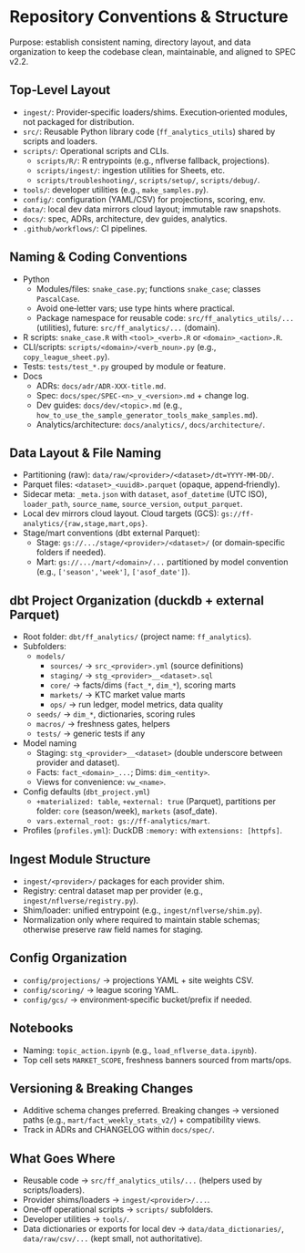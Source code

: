 # Repository Conventions & Structure

Purpose: establish consistent naming, directory layout, and data organization to keep the codebase clean, maintainable, and aligned to SPEC v2.2.

## Top‑Level Layout

- `ingest/`: Provider‑specific loaders/shims. Execution‑oriented modules, not packaged for distribution.
- `src/`: Reusable Python library code (`ff_analytics_utils`) shared by scripts and loaders.
- `scripts/`: Operational scripts and CLIs.
  - `scripts/R/`: R entrypoints (e.g., nflverse fallback, projections).
  - `scripts/ingest/`: ingestion utilities for Sheets, etc.
  - `scripts/troubleshooting/`, `scripts/setup/`, `scripts/debug/`.
- `tools/`: developer utilities (e.g., `make_samples.py`).
- `config/`: configuration (YAML/CSV) for projections, scoring, env.
- `data/`: local dev data mirrors cloud layout; immutable raw snapshots.
- `docs/`: spec, ADRs, architecture, dev guides, analytics.
- `.github/workflows/`: CI pipelines.

## Naming & Coding Conventions

- Python
  - Modules/files: `snake_case.py`; functions `snake_case`; classes `PascalCase`.
  - Avoid one‑letter vars; use type hints where practical.
  - Package namespace for reusable code: `src/ff_analytics_utils/...` (utilities), future: `src/ff_analytics/...` (domain).
- R scripts: `snake_case.R` with `<tool>_<verb>.R` or `<domain>_<action>.R`.
- CLI/scripts: `scripts/<domain>/<verb_noun>.py` (e.g., `copy_league_sheet.py`).
- Tests: `tests/test_*.py` grouped by module or feature.
- Docs
  - ADRs: `docs/adr/ADR-XXX-title.md`.
  - Spec: `docs/spec/SPEC-<n>_v_<version>.md` + change log.
  - Dev guides: `docs/dev/<topic>.md` (e.g., `how_to_use_the_sample_generator_tools_make_samples.md`).
  - Analytics/architecture: `docs/analytics/`, `docs/architecture/`.

## Data Layout & File Naming

- Partitioning (raw): `data/raw/<provider>/<dataset>/dt=YYYY-MM-DD/`.
- Parquet files: `<dataset>_<uuid8>.parquet` (opaque, append‑friendly).
- Sidecar meta: `_meta.json` with `dataset`, `asof_datetime` (UTC ISO), `loader_path`, `source_name`, `source_version`, `output_parquet`.
- Local dev mirrors cloud layout. Cloud targets (GCS): `gs://ff-analytics/{raw,stage,mart,ops}`.
- Stage/mart conventions (dbt external Parquet):
  - Stage: `gs://.../stage/<provider>/<dataset>/` (or domain‑specific folders if needed).
  - Mart: `gs://.../mart/<domain>/...` partitioned by model convention (e.g., `['season','week']`, `['asof_date']`).

## dbt Project Organization (duckdb + external Parquet)

- Root folder: `dbt/ff_analytics/` (project name: `ff_analytics`).
- Subfolders:
  - `models/`
    - `sources/` → `src_<provider>.yml` (source definitions)
    - `staging/` → `stg_<provider>__<dataset>.sql`
    - `core/` → facts/dims (`fact_*`, `dim_*`), scoring marts
    - `markets/` → KTC market value marts
    - `ops/` → run ledger, model metrics, data quality
  - `seeds/` → `dim_*`, dictionaries, scoring rules
  - `macros/` → freshness gates, helpers
  - `tests/` → generic tests if any
- Model naming
  - Staging: `stg_<provider>__<dataset>` (double underscore between provider and dataset).
  - Facts: `fact_<domain>_...`; Dims: `dim_<entity>`.
  - Views for convenience: `vw_<name>`.
- Config defaults (`dbt_project.yml`)
  - `+materialized: table`, `+external: true` (Parquet), partitions per folder: `core` (season/week), `markets` (asof_date).
  - `vars.external_root: gs://ff-analytics/mart`.
- Profiles (`profiles.yml`): DuckDB `:memory:` with `extensions: [httpfs]`.

## Ingest Module Structure

- `ingest/<provider>/` packages for each provider shim.
- Registry: central dataset map per provider (e.g., `ingest/nflverse/registry.py`).
- Shim/loader: unified entrypoint (e.g., `ingest/nflverse/shim.py`).
- Normalization only where required to maintain stable schemas; otherwise preserve raw field names for staging.

## Config Organization

- `config/projections/` → projections YAML + site weights CSV.
- `config/scoring/` → league scoring YAML.
- `config/gcs/` → environment‑specific bucket/prefix if needed.

## Notebooks

- Naming: `topic_action.ipynb` (e.g., `load_nflverse_data.ipynb`).
- Top cell sets `MARKET_SCOPE`, freshness banners sourced from marts/ops.

## Versioning & Breaking Changes

- Additive schema changes preferred. Breaking changes → versioned paths (e.g., `mart/fact_weekly_stats_v2/`) + compatibility views.
- Track in ADRs and CHANGELOG within `docs/spec/`.

## What Goes Where

- Reusable code → `src/ff_analytics_utils/...` (helpers used by scripts/loaders).
- Provider shims/loaders → `ingest/<provider>/...`.
- One‑off operational scripts → `scripts/` subfolders.
- Developer utilities → `tools/`.
- Data dictionaries or exports for local dev → `data/data_dictionaries/`, `data/raw/csv/...` (kept small, not authoritative).
